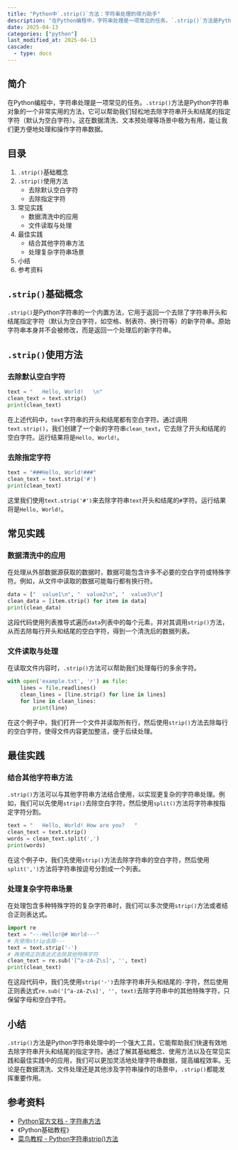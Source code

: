 ```yaml
---
title: "Python中`.strip()`方法：字符串处理的得力助手"
description: "在Python编程中，字符串处理是一项常见的任务。`.strip()`方法是Python字符串对象的一个非常实用的方法，它可以帮助我们轻松地去除字符串开头和结尾的指定字符（默认为空白字符）。这在数据清洗、文本预处理等场景中极为有用，能让我们更方便地处理和操作字符串数据。"
date: 2025-04-13
categories: ["python"]
last_modified_at: 2025-04-13
cascade:
  - type: docs
---
```



## 简介
在Python编程中，字符串处理是一项常见的任务。`.strip()`方法是Python字符串对象的一个非常实用的方法，它可以帮助我们轻松地去除字符串开头和结尾的指定字符（默认为空白字符）。这在数据清洗、文本预处理等场景中极为有用，能让我们更方便地处理和操作字符串数据。

<!-- more -->
## 目录
1. `.strip()`基础概念
2. `.strip()`使用方法
    - 去除默认空白字符
    - 去除指定字符
3. 常见实践
    - 数据清洗中的应用
    - 文件读取与处理
4. 最佳实践
    - 结合其他字符串方法
    - 处理复杂字符串场景
5. 小结
6. 参考资料

## `.strip()`基础概念
`.strip()`是Python字符串的一个内置方法，它用于返回一个去除了字符串开头和结尾指定字符（默认为空白字符，如空格、制表符、换行符等）的新字符串。原始字符串本身并不会被修改，而是返回一个处理后的新字符串。

## `.strip()`使用方法
### 去除默认空白字符
```python
text = "   Hello, World!   \n"
clean_text = text.strip()
print(clean_text)
```
在上述代码中，`text`字符串的开头和结尾都有空白字符。通过调用`text.strip()`，我们创建了一个新的字符串`clean_text`，它去除了开头和结尾的空白字符。运行结果将是`Hello, World!`。

### 去除指定字符
```python
text = "###Hello, World!###"
clean_text = text.strip('#')
print(clean_text)
```
这里我们使用`text.strip('#')`来去除字符串`text`开头和结尾的`#`字符。运行结果将是`Hello, World!`。

## 常见实践
### 数据清洗中的应用
在处理从外部数据源获取的数据时，数据可能包含许多不必要的空白字符或特殊字符。例如，从文件中读取的数据可能每行都有换行符。
```python
data = ["  value1\n", "  value2\n", "  value3\n"]
clean_data = [item.strip() for item in data]
print(clean_data)
```
这段代码使用列表推导式遍历`data`列表中的每个元素，并对其调用`strip()`方法，从而去除每行开头和结尾的空白字符，得到一个清洗后的数据列表。

### 文件读取与处理
在读取文件内容时，`.strip()`方法可以帮助我们处理每行的多余字符。
```python
with open('example.txt', 'r') as file:
    lines = file.readlines()
    clean_lines = [line.strip() for line in lines]
    for line in clean_lines:
        print(line)
```
在这个例子中，我们打开一个文件并读取所有行，然后使用`strip()`方法去除每行的空白字符，使得文件内容更加整洁，便于后续处理。

## 最佳实践
### 结合其他字符串方法
`.strip()`方法可以与其他字符串方法结合使用，以实现更复杂的字符串处理。例如，我们可以先使用`strip()`去除空白字符，然后使用`split()`方法将字符串按指定字符分割。
```python
text = "   Hello, World! How are you?   "
clean_text = text.strip()
words = clean_text.split(',')
print(words)
```
在这个例子中，我们先使用`strip()`方法去除字符串的空白字符，然后使用`split(',')`方法将字符串按逗号分割成一个列表。

### 处理复杂字符串场景
在处理包含多种特殊字符的复杂字符串时，我们可以多次使用`strip()`方法或者结合正则表达式。
```python
import re
text = "---Hello!@# World---"
# 先使用strip去除---
text = text.strip('-')
# 再使用正则表达式去除其他特殊字符
clean_text = re.sub('[^a-zA-Z\s]', '', text)
print(clean_text)
```
在这段代码中，我们先使用`strip('-')`去除字符串开头和结尾的`-`字符，然后使用正则表达式`re.sub('[^a-zA-Z\s]', '', text)`去除字符串中的其他特殊字符，只保留字母和空白字符。

## 小结
`.strip()`方法是Python字符串处理中的一个强大工具，它能帮助我们快速有效地去除字符串开头和结尾的指定字符。通过了解其基础概念、使用方法以及在常见实践和最佳实践中的应用，我们可以更加灵活地处理字符串数据，提高编程效率。无论是在数据清洗、文件处理还是其他涉及字符串操作的场景中，`.strip()`都能发挥重要作用。

## 参考资料
- [Python官方文档 - 字符串方法](https://docs.python.org/3/library/stdtypes.html#string-methods)
- 《Python基础教程》
- [菜鸟教程 - Python字符串strip()方法](https://www.runoob.com/python3/python3-string-strip.html)